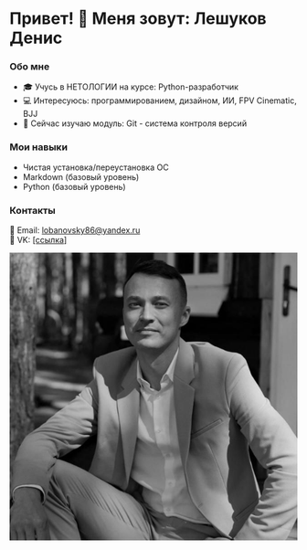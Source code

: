 # Привет! 👋 Меня зовут: Лешуков Денис

### Обо мне  
- 🎓 Учусь в НЕТОЛОГИИ на курсе: Python-разработчик
- 💻 Интересуюсь: программированием, дизайном, ИИ, FPV Cinematic, BJJ  
- 🌱 Сейчас изучаю модуль: Git - система контроля версий  

### Мои навыки  
- Чистая установка/переустановка ОС
- Markdown (базовый уровень)
- Python (базовый уровень) 
 

### Контакты  
📧 Email: lobanovsky86@yandex.ru  
🔗 VK: [[ссылка]](https://m.vk.com/bjjdenisleshukov)  

![Моё фото](my_photo.jpg)